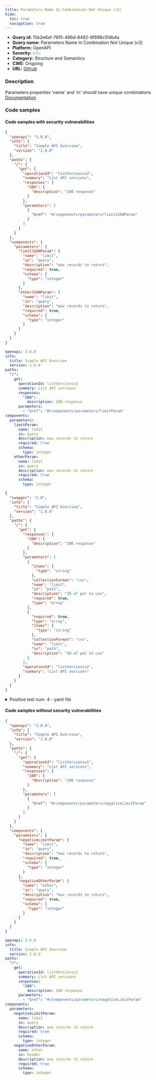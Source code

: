 ```yaml
---
title: Parameters Name In Combination Not Unique (v3)
hide:
  toc: true
  navigation: true
---
```


<style>
  .highlight .hll {
    background-color: #ff171742;
  }
  .md-content {
    max-width: 1100px;
    margin: 0 auto;
  }
</style>

-   **Query id:** f5b2e6af-76f5-496d-8482-8f898c5fdb4a
-   **Query name:** Parameters Name In Combination Not Unique (v3)
-   **Platform:** OpenAPI
-   **Severity:** <span style="color:#5bc0de">Info</span>
-   **Category:** Structure and Semantics
-   **CWE:** Ongoing
-   **URL:** [Github](https://github.com/Checkmarx/kics/tree/master/assets/queries/openAPI/general/parameters_name_in_not_unique)

### Description
Parameters properties 'name' and 'in' should have unique combinations<br>
[Documentation](https://swagger.io/specification/#parameters-object)

### Code samples
#### Code samples with security vulnerabilities
```json title="Positive test num. 1 - json file" hl_lines="28 37"
{
  "openapi": "3.0.0",
  "info": {
    "title": "Simple API Overview",
    "version": "1.0.0"
  },
  "paths": {
    "/": {
      "get": {
        "operationId": "listVersionsv2",
        "summary": "List API versions",
        "responses": {
          "200": {
            "description": "200 response"
          }
        },
        "parameters": [
          {
            "$ref": "#/components/parameters/limitJSONParam"
          }
        ]
      }
    }
  },
  "components": {
    "parameters": {
      "limitJSONParam": {
        "name": "limit",
        "in": "query",
        "description": "max records to return",
        "required": true,
        "schema": {
          "type": "integer"
        }
      },
      "otherJSONParam": {
        "name": "limit",
        "in": "query",
        "description": "max records to return",
        "required": true,
        "schema": {
          "type": "integer"
        }
      }
    }
  }
}

```
```yaml title="Positive test num. 2 - yaml file" hl_lines="25 18"
openapi: 3.0.0
info:
  title: Simple API Overview
  version: 1.0.0
paths:
  "/":
    get:
      operationId: listVersionsv2
      summary: List API versions
      responses:
        "200":
          description: 200 response
      parameters:
        - "$ref": "#/components/parameters/limitParam"
components:
  parameters:
    limitParam:
      name: limit
      in: query
      description: max records to return
      required: true
      schema:
        type: integer
    otherParam:
      name: limit
      in: query
      description: max records to return
      required: true
      schema:
        type: integer

```
```json title="Positive test num. 3 - json file" hl_lines="21"
{
  "swagger": "2.0",
  "info": {
    "title": "Simple API Overview",
    "version": "1.0.0"
  },
  "paths": {
    "/": {
      "get": {
        "responses": {
          "200": {
            "description": "200 response"
          }
        },
        "parameters": [
          {
            "items": {
              "type": "string"
            },
            "collectionFormat": "csv",
            "name": "limit",
            "in": "path",
            "description": "ID of pet to use",
            "required": true,
            "type": "array"
          },
          {
            "required": true,
            "type": "array",
            "items": {
              "type": "string"
            },
            "collectionFormat": "csv",
            "name": "limit",
            "in": "path",
            "description": "ID of pet to use"
          }
        ],
        "operationId": "listVersionsv2",
        "summary": "List API versions"
      }
    }
  }
}

```
<details><summary>Positive test num. 4 - yaml file</summary>

```yaml hl_lines="14"
swagger: "2.0"
info:
  title: Simple API Overview
  version: 1.0.0
paths:
  "/":
    get:
      operationId: listVersionsv2
      summary: List API versions
      responses:
        "200":
          description: 200 response
      parameters:
        - name: limit
          in: path
          description: ID of pet to use
          required: true
          type: array
          items:
            type: string
          collectionFormat: csv
        - name: limit
          in: path
          description: ID of pet to use
          required: true
          type: array
          items:
            type: string
          collectionFormat: csv

```
</details>


#### Code samples without security vulnerabilities
```json title="Negative test num. 1 - json file"
{
  "openapi": "3.0.0",
  "info": {
    "title": "Simple API Overview",
    "version": "1.0.0"
  },
  "paths": {
    "/": {
      "get": {
        "operationId": "listVersionsv2",
        "summary": "List API versions",
        "responses": {
          "200": {
            "description": "200 response"
          }
        },
        "parameters": [
          {
            "$ref": "#/components/parameters/negativeLimitParam"
          }
        ]
      }
    }
  },
  "components": {
    "parameters": {
      "negativeLimitParam": {
        "name": "limit",
        "in": "query",
        "description": "max records to return",
        "required": true,
        "schema": {
          "type": "integer"
        }
      },
      "negativeOtherParam": {
        "name": "other",
        "in": "query",
        "description": "max records to return",
        "required": true,
        "schema": {
          "type": "integer"
        }
      }
    }
  }
}

```
```yaml title="Negative test num. 2 - yaml file"
openapi: 3.0.0
info:
  title: Simple API Overview
  version: 1.0.0
paths:
  "/":
    get:
      operationId: listVersionsv2
      summary: List API versions
      responses:
        "200":
          description: 200 response
      parameters:
        - "$ref": "#/components/parameters/negativeLimitParam"
components:
  parameters:
    negativeLimitParam:
      name: limit
      in: query
      description: max records to return
      required: true
      schema:
        type: integer
    negativeOtherParam:
      name: other
      in: header
      description: max records to return
      required: true
      schema:
        type: integer

```
